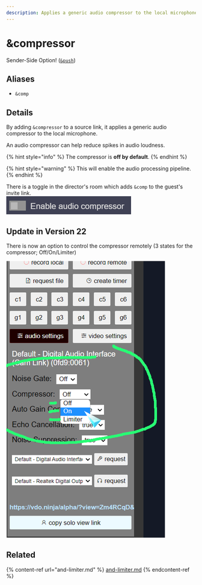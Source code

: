 ```yaml
---
description: Applies a generic audio compressor to the local microphone
---
```


# \&compressor

Sender-Side Option! ([`&push`](push.md))

## Aliases

* `&comp`

## Details

By adding `&compressor` to a source link, it applies a generic audio compressor to the local microphone.

An audio compressor can help reduce spikes in audio loudness.

{% hint style="info" %}
The compressor is **off by default**.
{% endhint %}

{% hint style="warning" %}
This will enable the audio processing pipeline.
{% endhint %}

There is a toggle in the director's room which adds `&comp` to the guest's invite link.\
![](<../.gitbook/assets/image (108).png>)

## Update in Version 22

There is now an option to control the compressor remotely (3 states for the compressor; Off/On/Limiter)

![](../.gitbook/assets/image.png)

## Related

{% content-ref url="and-limiter.md" %}
[and-limiter.md](and-limiter.md)
{% endcontent-ref %}
